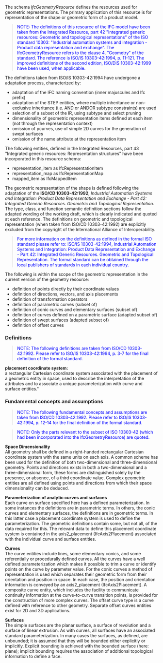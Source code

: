 The schema _IfcGeometryResource_ defines the resources used for geometric representations. The primary application of this resource is for representation of the shape or geometric form of a product model.

> <font color="#0000FF">NOTE: The definitions of this resource of
		the IFC model have been taken from the Integrated Resource, part 42 "Integrated
		generic resources: Geometric and topological representations" of the ISO
		standard 10303: "Industrial automation systems and integration - Product data
		representation and exchange". The IfcGeometryResource refers to the clause 4,
		"Geometry" of the standard. The reference is ISO/IS 10303-42:1994, p. 11-121.
		The improved definitions of the second edition, ISO/DIS 10303-42:1999 have been
		used, when applicable.</font>

The definitions taken from ISO/IS 10303-42:1994 have undergone a adaptation process, characterized by:

* adaptation of the IFC naming convention (inner majuscules and Ifc prefix)
* adaptation of the STEP entities, where multiple inheritance or non-exclusive inheritance (i.e. AND or ANDOR subtype constraints) are used
* selection of a subset of the IR, using subtype and select pruning
* dimensionality of geometric representation items defined at each item (not through the representation context)
* omission of pcurves, use of simple 2D curves for the generation of swept surfaces
* omission of the name attribute at the representation item

The following entities, defined in the Integrated Resources, part 43 "Integrated generic resources: Representation structures" have been incorporated in this resource schema:

* representation_item as IfcRepresentationItem
* representation_map as IfcRepresentationMap
* mapped_item as IfcMappedItem

The geometric representation of the shape is defined following the adaptation of the **ISO/CD 10303-42:1992**, _Industrial Automation Systems
		and Integration: Product Data Representation and Exchange - Part 42: Integrated
		Generic Resources. Geometric and Topological Representation_. The type, class, and function semantic definition sections follow the adapted wording of the working draft, which is clearly indicated and quoted at each reference. The definitions on geometric and topological representation (when taken from ISO/CD 10303-42:1992) are explicitly excluded from the copyright of the International Alliance of Interoperability.

> <font color="#0000FF">For more information on the definitions
		as defined in the formal ISO standard please refer to: ISO/IS 10303-42:1994,
		Industrial Automation Systems and Integration: Product Data Representation and
		Exchange - Part 42: Integrated Generic Resources. Geometric and Topological
		Representation. The formal standard can be obtained through the local
		publishers of standards in each individual country.</font>

The following is within the scope of the geometric representation in the current version of the geometry resource:

* definition of points directly by their coordinate values
* definition of directions, vectors, and axis placements 
* definition of transformation operators
* definition of parametric curves (subset of) 
*  definition of conic curves and elementary surfaces (subset of) 
*  definition of curves defined on a parametric surface (adapted subset of) 
* definition of swept surfaces (adapted subset of)
* definition of offset curves

### Definitions
> <font color="#0000FF">NOTE: The following definitions are taken
		from ISO/CD 10303-42:1992. Please refer to ISO/IS 10303-42:1994, p. 3-7 for the
		final definition of the formal standard.</font>

**placement coordinate system:**  
a rectangular Cartesian coordinate system associated with the placement of a geometric entity in space, used to describe the interpretation of the attributes and to associate a unique parameterization with curve and surface entities."

### Fundamental concepts and assumptions
> <font color="#0000FF">NOTE: The following fundamental concepts
		and assumptions are taken from ISO/CD 10303-42:1992. Please refer to ISO/IS
		10303-42:1994, p. 12-14 for the final definition of the formal
		standard.</font>

> <font color="#0000FF">NOTE: Only the parts relevant to the
		subset of ISO 10303-42 (which had been incorporated into the
		IfcGeometryResource) are quoted.</font>

**Space Dimensionality**  
All geometry shall be defined in a right-handed rectangular Cartesian coordinate system with the same units on each axis. A common scheme has been used for the definition of both two-dimensional and three-dimensional geometry. Points and directions exists in both a two-dimensional and a three-dimensional form, these forms are distinguished solely by the presence, or absence, of a third coordinate value. Complex geometric entities are all defined using points and directions from which their space dimensionality can be deduced.

**Parameterization of analytic curves and surfaces**  
Each curve on surface specified here has a defined parameterization. In some instances the definitions are in parametric terms. In others, the conic curves and elementary surfaces, the definitions are in geometric terms. In this latter case a placement coordinate system is used to define the parameterization. The geometric definitions contain some, but not all, of the data required for this. The relevant data to define this placement coordinate system is contained in the axis2_placement (IfcAxis2Placement) associated with the individual curve and surface entities.

**Curves**  
The curve entities include lines, some elementary conics, and some referentially or procedurally defined curves. All the curves have a well defined parameterization which makes it possible to trim a curve or identify points on the curve by parameter value. For the conic curves a method of representation is used which separates their geometric form from their orientation and position in space. In each case, the position and orientation information is conveyed by an axis2_placement (IfcAxis2Placement). A composite curve entity, which includes the facility to communicate continuity information at the curve-to-curve transition points, is provided for the construction of more complex curves. The offset curve type is a curve defined with reference to other geometry. Separate offset curves entities exist for 2D and 3D applications.

**Surfaces**  
The simple surfaces are the planar surface, a surface of revolution and a surface of linear extrusion. As with curves, all surfaces have an associated standard parameterization. In many cases the surfaces, as defined, are unbounded; it is assumed that they will be bounded either explicitly or implicitly. Explicit bounding is achieved with the bounded surface (here: plane); implicit bounding requires the association of additional topological information to define a face.